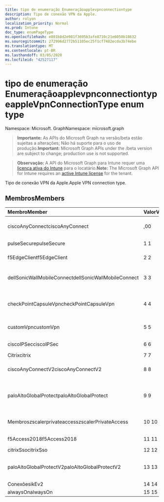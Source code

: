 ```yaml
---
title: tipo de enumeração Enumeraçãoapplevpnconnectiontype
description: Tipo de conexão VPN da Apple.
author: rolyon
localization_priority: Normal
ms.prod: Intune
doc_type: enumPageType
ms.openlocfilehash: e801b8d2e981f3695b3afe8710c21e6050b18632
ms.sourcegitcommit: 272996d2772b51105ec25f1cf7482ecda3b74ebe
ms.translationtype: MT
ms.contentlocale: pt-BR
ms.lasthandoff: 03/05/2020
ms.locfileid: "42527117"
---
```

# <a name="applevpnconnectiontype-enum-type"></a><span data-ttu-id="3e064-103">tipo de enumeração Enumeraçãoapplevpnconnectiontype</span><span class="sxs-lookup"><span data-stu-id="3e064-103">appleVpnConnectionType enum type</span></span>

<span data-ttu-id="3e064-104">Namespace: Microsoft. Graph</span><span class="sxs-lookup"><span data-stu-id="3e064-104">Namespace: microsoft.graph</span></span>

> <span data-ttu-id="3e064-105">**Importante:** As APIs do Microsoft Graph na versão/beta estão sujeitas a alterações; Não há suporte para o uso de produção.</span><span class="sxs-lookup"><span data-stu-id="3e064-105">**Important:** Microsoft Graph APIs under the /beta version are subject to change; production use is not supported.</span></span>

> <span data-ttu-id="3e064-106">**Observação:** A API do Microsoft Graph para Intune requer uma [licença ativa do Intune](https://go.microsoft.com/fwlink/?linkid=839381) para o locatário.</span><span class="sxs-lookup"><span data-stu-id="3e064-106">**Note:** The Microsoft Graph API for Intune requires an [active Intune license](https://go.microsoft.com/fwlink/?linkid=839381) for the tenant.</span></span>

<span data-ttu-id="3e064-107">Tipo de conexão VPN da Apple.</span><span class="sxs-lookup"><span data-stu-id="3e064-107">Apple VPN connection type.</span></span>

## <a name="members"></a><span data-ttu-id="3e064-108">Membros</span><span class="sxs-lookup"><span data-stu-id="3e064-108">Members</span></span>
|<span data-ttu-id="3e064-109">Membro</span><span class="sxs-lookup"><span data-stu-id="3e064-109">Member</span></span>|<span data-ttu-id="3e064-110">Valor</span><span class="sxs-lookup"><span data-stu-id="3e064-110">Value</span></span>|<span data-ttu-id="3e064-111">Descrição</span><span class="sxs-lookup"><span data-stu-id="3e064-111">Description</span></span>|
|:---|:---|:---|
|<span data-ttu-id="3e064-112">ciscoAnyConnect</span><span class="sxs-lookup"><span data-stu-id="3e064-112">ciscoAnyConnect</span></span>|<span data-ttu-id="3e064-113">,0</span><span class="sxs-lookup"><span data-stu-id="3e064-113">0</span></span>|<span data-ttu-id="3e064-114">Cisco AnyConnect.</span><span class="sxs-lookup"><span data-stu-id="3e064-114">Cisco AnyConnect.</span></span>|
|<span data-ttu-id="3e064-115">pulseSecure</span><span class="sxs-lookup"><span data-stu-id="3e064-115">pulseSecure</span></span>|<span data-ttu-id="3e064-116">1 </span><span class="sxs-lookup"><span data-stu-id="3e064-116">1</span></span>|<span data-ttu-id="3e064-117">Pulso seguro.</span><span class="sxs-lookup"><span data-stu-id="3e064-117">Pulse Secure.</span></span>|
|<span data-ttu-id="3e064-118">f5EdgeClient</span><span class="sxs-lookup"><span data-stu-id="3e064-118">f5EdgeClient</span></span>|<span data-ttu-id="3e064-119">2 </span><span class="sxs-lookup"><span data-stu-id="3e064-119">2</span></span>|<span data-ttu-id="3e064-120">Cliente de borda F5.</span><span class="sxs-lookup"><span data-stu-id="3e064-120">F5 Edge Client.</span></span>|
|<span data-ttu-id="3e064-121">dellSonicWallMobileConnect</span><span class="sxs-lookup"><span data-stu-id="3e064-121">dellSonicWallMobileConnect</span></span>|<span data-ttu-id="3e064-122">3 </span><span class="sxs-lookup"><span data-stu-id="3e064-122">3</span></span>|<span data-ttu-id="3e064-123">Conexão móvel Dell SonicWALL.</span><span class="sxs-lookup"><span data-stu-id="3e064-123">Dell SonicWALL Mobile Connection.</span></span>|
|<span data-ttu-id="3e064-124">checkPointCapsuleVpn</span><span class="sxs-lookup"><span data-stu-id="3e064-124">checkPointCapsuleVpn</span></span>|<span data-ttu-id="3e064-125">4 </span><span class="sxs-lookup"><span data-stu-id="3e064-125">4</span></span>|<span data-ttu-id="3e064-126">Verificar VPN de cápsula de ponto.</span><span class="sxs-lookup"><span data-stu-id="3e064-126">Check Point Capsule VPN.</span></span>|
|<span data-ttu-id="3e064-127">customVpn</span><span class="sxs-lookup"><span data-stu-id="3e064-127">customVpn</span></span>|<span data-ttu-id="3e064-128">5 </span><span class="sxs-lookup"><span data-stu-id="3e064-128">5</span></span>|<span data-ttu-id="3e064-129">VPN personalizada.</span><span class="sxs-lookup"><span data-stu-id="3e064-129">Custom VPN.</span></span>|
|<span data-ttu-id="3e064-130">ciscoIPSec</span><span class="sxs-lookup"><span data-stu-id="3e064-130">ciscoIPSec</span></span>|<span data-ttu-id="3e064-131">6 </span><span class="sxs-lookup"><span data-stu-id="3e064-131">6</span></span>|<span data-ttu-id="3e064-132">Cisco (IPSec).</span><span class="sxs-lookup"><span data-stu-id="3e064-132">Cisco (IPSec).</span></span>|
|<span data-ttu-id="3e064-133">Citrix</span><span class="sxs-lookup"><span data-stu-id="3e064-133">citrix</span></span>|<span data-ttu-id="3e064-134">7 </span><span class="sxs-lookup"><span data-stu-id="3e064-134">7</span></span>|<span data-ttu-id="3e064-135">Citrix.</span><span class="sxs-lookup"><span data-stu-id="3e064-135">Citrix.</span></span>|
|<span data-ttu-id="3e064-136">ciscoAnyConnectV2</span><span class="sxs-lookup"><span data-stu-id="3e064-136">ciscoAnyConnectV2</span></span>|<span data-ttu-id="3e064-137">8 </span><span class="sxs-lookup"><span data-stu-id="3e064-137">8</span></span>|<span data-ttu-id="3e064-138">Cisco AnyConnect v2.</span><span class="sxs-lookup"><span data-stu-id="3e064-138">Cisco AnyConnect V2.</span></span>|
|<span data-ttu-id="3e064-139">paloAltoGlobalProtect</span><span class="sxs-lookup"><span data-stu-id="3e064-139">paloAltoGlobalProtect</span></span>|<span data-ttu-id="3e064-140">9 </span><span class="sxs-lookup"><span data-stu-id="3e064-140">9</span></span>|<span data-ttu-id="3e064-141">GlobalProtect de redes de Palo Alto.</span><span class="sxs-lookup"><span data-stu-id="3e064-141">Palo Alto Networks GlobalProtect.</span></span>|
|<span data-ttu-id="3e064-142">Membroszscalerprivateaccess</span><span class="sxs-lookup"><span data-stu-id="3e064-142">zscalerPrivateAccess</span></span>|<span data-ttu-id="3e064-143">10 </span><span class="sxs-lookup"><span data-stu-id="3e064-143">10</span></span>|<span data-ttu-id="3e064-144">Zscaler acesso privado.</span><span class="sxs-lookup"><span data-stu-id="3e064-144">Zscaler Private Access.</span></span>|
|<span data-ttu-id="3e064-145">f5Access2018</span><span class="sxs-lookup"><span data-stu-id="3e064-145">f5Access2018</span></span>|<span data-ttu-id="3e064-146">11 </span><span class="sxs-lookup"><span data-stu-id="3e064-146">11</span></span>|<span data-ttu-id="3e064-147">F5 Access 2018.</span><span class="sxs-lookup"><span data-stu-id="3e064-147">F5 Access 2018.</span></span>|
|<span data-ttu-id="3e064-148">citrixSso</span><span class="sxs-lookup"><span data-stu-id="3e064-148">citrixSso</span></span>|<span data-ttu-id="3e064-149">12 </span><span class="sxs-lookup"><span data-stu-id="3e064-149">12</span></span>|<span data-ttu-id="3e064-150">Citrix SSO.</span><span class="sxs-lookup"><span data-stu-id="3e064-150">Citrix Sso.</span></span>|
|<span data-ttu-id="3e064-151">paloAltoGlobalProtectV2</span><span class="sxs-lookup"><span data-stu-id="3e064-151">paloAltoGlobalProtectV2</span></span>|<span data-ttu-id="3e064-152">13 </span><span class="sxs-lookup"><span data-stu-id="3e064-152">13</span></span>|<span data-ttu-id="3e064-153">O Palo Alto Networks GlobalProtect v2.</span><span class="sxs-lookup"><span data-stu-id="3e064-153">Palo Alto Networks GlobalProtect V2.</span></span>|
|<span data-ttu-id="3e064-154">Conexões</span><span class="sxs-lookup"><span data-stu-id="3e064-154">ikEv2</span></span>|<span data-ttu-id="3e064-155">14 </span><span class="sxs-lookup"><span data-stu-id="3e064-155">14</span></span>|<span data-ttu-id="3e064-156">Conexões.</span><span class="sxs-lookup"><span data-stu-id="3e064-156">IKEv2.</span></span>|
|<span data-ttu-id="3e064-157">alwaysOn</span><span class="sxs-lookup"><span data-stu-id="3e064-157">alwaysOn</span></span>|<span data-ttu-id="3e064-158">15 </span><span class="sxs-lookup"><span data-stu-id="3e064-158">15</span></span>|<span data-ttu-id="3e064-159">AlwaysOn.</span><span class="sxs-lookup"><span data-stu-id="3e064-159">AlwaysOn.</span></span>|



